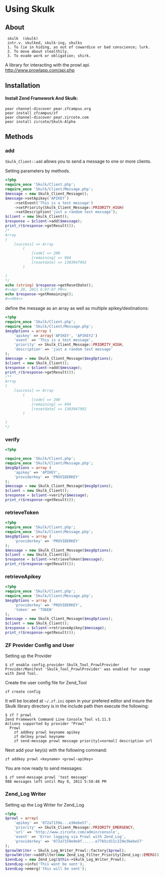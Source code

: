 # Using Skulk

## About


     skulk  (skulk)
     intr.v. skulked, skulk·ing, skulks
     1. To lie in hiding, as out of cowardice or bad conscience; lurk.
     2. To move about stealthily.
     3. To evade work or obligation; shirk.

 A library for interacting with the prowl api.
 http://www.prowlapp.com/api.php
 
## Installation

#### Install Zend Framework And Skulk:

    pear channel-discover pear.zfcampus.org
    pear install zfcampus/zf
    pear channel-discover pear.zircote.com
    pear install zircote/Skulk-Alpha
 
 
## Methods

### add

 `Skulk_Client::add` allows you to send a message to one or more clients.
 
Setting parameters by methods.

```php
<?php
require_once 'Skulk/Client.php';
require_once 'Skulk/Client/Message.php';
$message = new Skulk_Client_Message();
$message->setApikey('APIKEY')
    ->setEvent('This is a test message')
    ->setPriority(Skulk_Client_Message::PRIORITY_HIGH)
    ->setDescription('just a random test message');
$client = new Skulk_Client();
$response = $client->add($message);
print_r($response->getResult());
/*
Array
(
    [success] => Array
        (
            [code] => 200
            [remaining] => 994
            [resetdate] => 1303947992
        )

)
*/
echo (string) $response->getResetDate();
#>>Apr 28, 2011 6:07:07 PM<<
echo $response->getRemaining();
#>>994<<
```

define the message as an array as well as multiple apikey/destinations:

```php
<?php
require_once 'Skulk/Client.php';
require_once 'Skulk/Client/Message.php';
$msgOptions = array (
    'apikey' => array('APIKEY', 'APIKEY2')
    'event' => 'This is a test message',
    'priority' => Skulk_Client_Message::PRIORITY_HIGH,
    'description' => 'just a random test message'
);
$message = new Skulk_Client_Message($msgOptions);
$client = new Skulk_Client();
$response = $client->add($message);
print_r($response->getResult());
/**
Array
(
    [success] => Array
        (
            [code] => 200
            [remaining] => 994
            [resetdate] => 1303947992
        )

)
*/

```

### verify
```php
<?php

require_once 'Skulk/Client.php';
require_once 'Skulk/Client/Message.php';
$msgOptions = array (
    'apikey' => 'APIKEY',
    'providerkey' => 'PROVIDERKEY'
);
$message = new Skulk_Client_Message($msgOptions);
$client = new Skulk_Client();
$response = $client->verify($message);
print_r($response->getResult());
```
 
### retrieveToken

```php
<?php
require_once 'Skulk/Client.php';
require_once 'Skulk/Client/Message.php';
$msgOptions = array (
    'providerkey' => 'PROVIDERKEY'
);
$message = new Skulk_Client_Message($msgOptions);
$client = new Skulk_Client($);
$response = $client->retrieveToken($message);
print_r($response->getResult());

```

### retrieveApikey

```php
<?php
require_once 'Skulk/Client.php';
require_once 'Skulk/Client/Message.php';
$msgOptions = array (
    'providerkey' => 'PROVIDERKEY',
    'token' => 'TOKEN'
);
$message = new Skulk_Client_Message($msgOptions);
$client = new Skulk_Client();
$response = $client->retrieveApikey($message);
print_r($response->getResult());
```

### ZF Provider Config and User

Setting up the Provider

    $ zf enable config.provider Skulk_Tool_ProwlProvider
    Provider/Manifest 'Skulk_Tool_ProwlProvider' was enabled for usage with Zend Tool.

Create the user config file for Zend_Tool

    zf create config

It will be located at `~/.zf.ini` open in your prefered editor and insure the Skulk 
library directory is in the include path then execute the following:

    $ zf ? prowl
    Zend Framework Command Line Console Tool v1.11.5
    Actions supported by provider "Prowl"
      Prowl
        zf addkey prowl keyname apikey
        zf delkey prowl keyname
        zf send-message prowl message priority[=normal] description url

Next add your key(s) with the following command:

    zf addkey prowl <keyname> <prowl-apiKey>

You are now ready to send messages:

    $ zf send-message prowl 'test message' 
    988 messages left until May 8, 2011 5:58:48 PM

### Zend_Log Writer

Setting up the Log Writer for Zend_Log

```php
<?php
$prowl = array(
    'apikey' => '072a7159e...e36ebe57',
    'priority' => Skulk_Client_Message::PRIORITY_EMERGENCY,
    'url' => 'http://www.zircote.com/admin/console',
    'event' => 'Error logging via Prowl with Zend_Log',
    'providerkey' => '072a7159e9e8f......e7765cd11c229e36ebe57'
);
$prowlWriter = Skulk_Log_Writer_Prowl::factory($prowl);
$prowlWriter->addFilter(new Zend_Log_Filter_Priority(Zend_Log::EMERG));
$zendLog = new Zend_Log($this->Skulk_Log_Writer_Prowl);
$zendLog->info('This wont be sent');
$zendLog->emerg('this will be sent');
```
